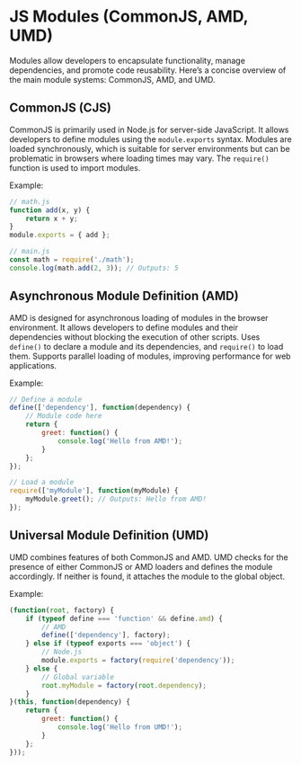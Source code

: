 # JS Modules (CommonJS, AMD, UMD)

Modules allow developers to encapsulate functionality, manage dependencies, and promote code reusability. Here’s a concise overview of the main module systems: CommonJS, AMD, and UMD.

## CommonJS (CJS)

CommonJS is primarily used in Node.js for server-side JavaScript. It allows developers to define modules using the `module.exports` syntax.
Modules are loaded synchronously, which is suitable for server environments but can be problematic in browsers where loading times may vary. The `require()` function is used to import modules.

Example:
```javascript
// math.js
function add(x, y) {
    return x + y;
}
module.exports = { add };

// main.js
const math = require('./math');
console.log(math.add(2, 3)); // Outputs: 5
```

## Asynchronous Module Definition (AMD)

AMD is designed for asynchronous loading of modules in the browser environment. It allows developers to define modules and their dependencies without blocking the execution of other scripts. Uses `define()` to declare a module and its dependencies, and `require()` to load them. Supports parallel loading of modules, improving performance for web applications.

Example:
```javascript
// Define a module
define(['dependency'], function(dependency) {
    // Module code here
    return {
        greet: function() {
            console.log('Hello from AMD!');
        }
    };
});

// Load a module
require(['myModule'], function(myModule) {
    myModule.greet(); // Outputs: Hello from AMD!
});
```

## Universal Module Definition (UMD)

UMD combines features of both CommonJS and AMD. UMD checks for the presence of either CommonJS or AMD loaders and defines the module accordingly. If neither is found, it attaches the module to the global object.

Example:
```js
(function(root, factory) {
    if (typeof define === 'function' && define.amd) {
        // AMD
        define(['dependency'], factory);
    } else if (typeof exports === 'object') {
        // Node.js
        module.exports = factory(require('dependency'));
    } else {
        // Global variable
        root.myModule = factory(root.dependency);
    }
}(this, function(dependency) {
    return {
        greet: function() {
            console.log('Hello from UMD!');
        }
    };
}));
```
